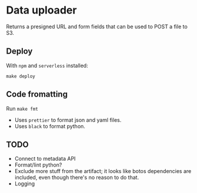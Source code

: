 # Data uploader

Returns a presigned URL and form fields that can be used to POST a file to S3.

## Deploy

With `npm` and `serverless` installed:

`make deploy`

## Code fromatting

Run `make fmt`

 - Uses `prettier` to format json and yaml files.
 - Uses `black` to format python.

## TODO

 - Connect to metadata API
 - Format/lint python?
 - Exclude more stuff from the artifact; it looks like botos dependencies are included, even though there's no reason to do that.
 - Logging

